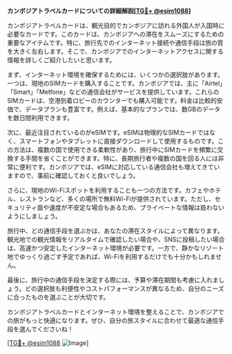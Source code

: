 **カンボジアトラベルカードについての詳細解説[[TG💪+ @esim1088](https://t.me/s/esim1088)]**

カンボジアトラベルカードは、観光目的でカンボジアに訪れる外国人が入国時に必要なカードです。このカードは、カンボジアへの滞在をスムーズにするための重要なアイテムです。特に、旅行先でのインターネット接続や通信手段は旅の質を大きく左右します。そこで、カンボジアでのインターネットアクセスに関する情報を詳しくご紹介したいと思います。

まず、インターネット環境を確保するためには、いくつかの選択肢があります。一つは、現地のSIMカードを購入することです。カンボジアでは、主に「Airtel」「Smart」「Metfone」などの通信会社がサービスを提供しています。これらのSIMカードは、空港到着ロビーのカウンターでも購入可能です。料金は比較的安価で、データプランも豊富です。例えば、基本的なプランでは、数GBのデータを数日間利用できます。

次に、最近注目されているのがeSIMです。eSIMは物理的なSIMカードではなく、スマートフォンやタブレットに直接ダウンロードして使用するものです。この方法は、複数の国で使用できる柔軟性があり、旅行中にSIMカードを頻繁に交換する手間を省くことができます。特に、長期旅行者や複数の国を回る人には非常に便利です。カンボジアでは、eSIMに対応している通信会社も増えてきていますので、事前に確認しておくと良いでしょう。

さらに、現地のWi-Fiスポットを利用することも一つの方法です。カフェやホテル、レストランなど、多くの場所で無料Wi-Fiが提供されています。ただし、セキュリティ面や速度が不安定な場合もあるため、プライベートな情報は扱わないようにしましょう。

旅行中、どの通信手段を選ぶかは、あなたの滞在スタイルによって異なります。観光地での観光情報をリアルタイムで確認したい場合や、SNSに投稿したい場合は、高速かつ安定したインターネット環境が必要です。一方で、静かなリゾート地でゆっくり過ごす予定であれば、Wi-Fiを利用するだけでも十分かもしれません。

最後に、旅行中の通信手段を決定する際には、予算や滞在期間も考慮に入れましょう。どの選択肢も利便性やコストパフォーマンスが異なるため、自分のニーズに合ったものを選ぶことが大切です。

カンボジアトラベルカードとインターネット環境を整えることで、カンボジアでの旅がもっと快適になります。ぜひ、自分の旅スタイルに合わせて最適な通信手段を選んでくださいね！

[[TG💪+ @esim1088](https://t.me/s/esim1088) ![Image](https://i.postimg.cc/Y0z9fWf4/image.png)]